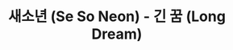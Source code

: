 ---
layout: page
title: 새소년 (Se So Neon) - 긴 꿈 (Long Dream)
description: Where is the moment we needed the most?
link: https://www.youtube.com/embed/Xq25dEE2jeM?si=ArbdgZn979neb2Qh
importance: 31
category: [Singing]
---